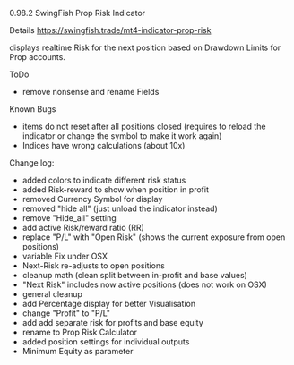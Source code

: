 0.98.2
SwingFish Prop Risk Indicator
 
Details https://swingfish.trade/mt4-indicator-prop-risk

displays realtime Risk for the next position based on Drawdown Limits for Prop accounts.

ToDo
- remove nonsense and rename Fields

Known Bugs
- items do not reset after all positions closed (requires to reload the indicator or change the symbol to make it work again)
- Indices have wrong calculations (about 10x)


Change log:
- added colors to indicate different risk status
- added Risk-reward to show when position in profit
- removed Currency Symbol for display
- removed "hide all" (just unload the indicator instead)
- remove "Hide_all" setting
- add active Risk/reward ratio (RR)
- replace "P/L" with "Open Risk" (shows the current exposure from open positions)
- variable Fix under OSX
- Next-Risk re-adjusts to open positions
- cleanup math (clean split between in-profit and base values)
- "Next Risk" includes now active positions (does not work on OSX)
- general cleanup
- add Percentage display for better Visualisation
- change "Profit" to "P/L"
- add add separate risk for profits and base equity
- rename to Prop Risk Calculator
- added position settings for individual outputs
- Minimum Equity as parameter
